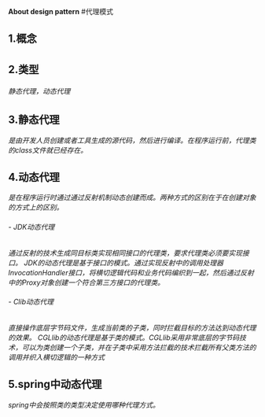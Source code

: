 **About design pattern**
#代理模式
## 1.概念
###### 
## 2.类型
###### 静态代理，动态代理

## 3.静态代理
*是由开发人员创建或者工具生成的源代码，然后进行编译。在程序运行前，代理类的class文件就已经存在。*    
## 4.动态代理
*是在程序运行时通过通过反射机制动态创建而成。两种方式的区别在于在创建对象的方式上的区别。*
###### - JDK动态代理
*通过反射的技术生成同目标类实现相同接口的代理类，要求代理类必须要实现接口。 
JDK的动态代理是基于接口的模式。通过实现反射中的调用处理器InvocationHandler接口，将横切逻辑代码和业务代码编织到一起，然后通过反射中的Proxy对象创建一个符合第三方接口的代理类。*    
    
###### - Clib动态代理
*直接操作底层字节码文件，生成当前类的子类，同时拦截目标的方法达到动态代理的效果。 
CGLlib的动态代理是基于类的模式。CGLlib采用非常底层的字节码技术，可以为类创建一个子类，并在子类中采用方法拦截的技术拦截所有父类方法的调用并织入横切逻辑的一种方式*

## 5.spring中动态代理
*spring中会按照类的类型决定使用哪种代理方式。*
